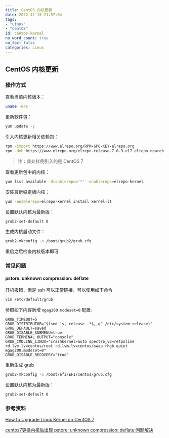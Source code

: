 ```yaml
---
title: CentOS 内核更新
date: 2022-12-15 21:57:04
tags:
- "Linux"
- "CentOS"
id: centos-kernel
no_word_count: true
no_toc: false
categories: Linux
---
```


## CentOS 内核更新

### 操作方式

查看当前内核版本：

```bash
uname -mrs
```

更新软件包：

```bash
yum update -y
```

引入内核更新相关依赖包：

```bash
rpm -import https://www.elrepo.org/RPM-GPG-KEY-elrepo.org
rpm -Uvh https://www.elrepo.org/elrepo-release-7.0-3.el7.elrepo.noarch.rpm
```

> 注：此处样例引入的是 CentOS 7 

查看更新包中的内核：

```bash
yum list available -disablerepo='*' -enablerepo=elrepo-kernel
```

安装最新稳定版内核：

```bash
yum -enablerepo=elrepo-kernel install kernel-lt
```

设置默认内核为最新版：

```bash
grub2-set-default 0
```

生成内核启动文件：

```bash
grub2-mkconfig -o /boot/grub2/grub.cfg
```

重启之后检查内核版本即可

### 常见问题

#### pstore: unknown compression: deflate

开机报错，但是 ssh 可以正常链接，可以使用如下命令

```bash
vim /etc/default/grub
```

参照如下内容新增 `mgag200.modeset=0` 配置:

```text
GRUB_TIMEOUT=5
GRUB_DISTRIBUTOR="$(sed 's, release .*$,,g' /etc/system-release)"
GRUB_DEFAULT=saved
GRUB_DISABLE_SUBMENU=true
GRUB_TERMINAL_OUTPUT="console"
GRUB_CMDLINE_LINUX="crashkernel=auto spectre_v2=retpoline rd.lvm.lv=centos/root rd.lvm.lv=centos/swap rhgb quiet mgag200.modeset=0"
GRUB_DISABLE_RECOVERY="true"
```

重新生成 grub

```bash
grub2-mkconfig -o /boot/efi/EFI/centos/grub.cfg
```

设置默认内核为最新版：

```bash
grub2-set-default 0
```

### 参考资料

[How to Upgrade Linux Kernel on CentOS 7](https://www.geeksforgeeks.org/how-to-upgrade-linux-kernel-on-centos-7/)

[centos7更换内核后出现 pstore: unknown compression: deflate 问题解决](https://blog.csdn.net/q1403539144/article/details/105391441)
